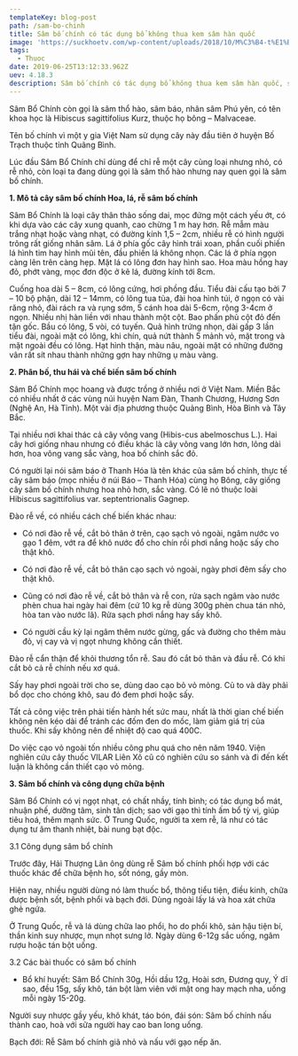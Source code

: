 ```yaml
---
templateKey: blog-post
path: /sam-bo-chinh
title: Sâm bố chính có tác dụng bổ không thua kem sâm hàn quốc
image: 'https://suckhoetv.com/wp-content/uploads/2018/10/M%C3%B4-t%E1%BA%A3.jpg' 
tags:
  - Thuoc
date: 2019-06-25T13:12:33.962Z
uev: 4.18.3
description: Sâm bố chính có tác dụng bổ không thua kem sâm hàn quốc, sâm bổ chính được sử dụng nhiều trong các bài thuốc hay ngâm rượu để sử dụng rất hiệu quả.
---
```


Sâm Bổ Chính còn gọi là sâm thổ hào, sâm báo, nhân sâm Phú yên, có tên khoa học là Hibiscus sagittifolius Kurz, thuộc họ bông – Malvaceae.

Tên bố chính vì một y gia Việt Nam sử dụng cây này đầu tiên ở huyện Bố Trạch thuộc tỉnh Quãng Bình.

Lúc đầu Sâm Bổ Chính chỉ dùng để chỉ rễ một cây cùng loại nhưng nhỏ, có rễ nhỏ, còn loại ta đang dùng gọi là sâm thổ hào nhưng nay quen gọi là sâm bố chính.

**1. Mô tả cây sâm bố chính Hoa, lá, rễ sâm bố chính**

Sâm Bổ Chính là loại cây thân thảo sống dai, mọc đứng một cách yếu ớt, có khi dựa vào các cây xung quanh, cao chừng 1 m hay hơn. Rễ mẫm màu trắng nhạt hoặc vàng nhạt, có đường kính 1,5 – 2cm, nhiều rễ có hình người trông rất giống nhân sâm. Lá ở phía gốc cây hình trái xoan, phần cuối phiến lá hình tim hay hình mũi tên, đầu phiến lá không nhọn. Các lá ở phía ngọn càng lên trên càng hẹp. Mặt lá có lông đơn hay hình sao. Hoa màu hồng hay đỏ, phớt vàng, mọc đơn độc ở kẽ lá, đường kính tới 8cm.

Cuống hoa dài 5 – 8cm, có lông cứng, hơi phồng đầu. Tiểu đài cấu tạo bởi 7 – 10 bộ phận, dài 12 – 14mm, có lông tua tủa, đài hoa hình túi, ở ngọn có vài răng nhỏ, đài rách ra và rụng sớm, 5 cánh hoa dài 5-6cm, rộng 3-4cm ở ngọn. Nhiều nhị hàn liền với nhau thành một cột. Bao phấn phủ cột đỏ đến tận gốc. Bầu có lông, 5 vòi, có tuyến. Quả hình trứng nhọn, dài gấp 3 lần tiểu đài, ngoài mặt có lông, khi chín, quả nứt thành 5 mảnh vỏ, mặt trong và mặt ngoài đều có lông. Hạt hình thận, màu nâu, ngoài mặt có những đường vân rất sít nhau thành những gợn hay những ụ màu vàng.

**2. Phân bố, thu hái và chế biến sâm bố chính**

Sâm Bổ Chính  mọc hoang và được trồng ở nhiều nơi ở Việt Nam. Miền Bắc có nhiều nhất ở các vùng núi huyện Nam Đàn, Thanh Chương, Hương Sơn (Nghệ An, Hà Tỉnh). Một vài địa phương thuộc Quảng Bình, Hòa Bình và Tây Bắc.

Tại nhiều nơi khai thác cả cây vông vang (Hibis-cus abelmoschus L.). Hai cây hơi giống nhau nhưng có điều khác là cây vông vang lớn hơn, lông dài hơn, hoa vông vang sắc vàng, hoa bố chính sắc đỏ.

Có người lại nói sâm báo ở Thanh Hóa là tên khác của sâm bố chính, thực tế cây sâm báo (mọc nhiều ở núi Báo – Thanh Hóa) cùng họ Bông, cây giống cây sâm bố chính nhưng hoa nhỏ hơn, sắc vàng. Có lẽ nó thuộc loài Hibiscus sagittifolius var. septentrionalis Gagnep.

 Đào rễ về, có nhiều cách chế biến khác nhau:

- Có nơi đào rễ về, cắt bỏ thân ở trên, cạo sạch vỏ ngoài, ngâm nước vo gạo 1 đêm, vớt ra để khô nước đổ cho chín rồi phơi nắng hoặc sấy cho thật khô.

- Có nơi đào rễ về, cắt bỏ thân cạo sạch vỏ ngoài, ngày phơi đêm sấy cho thật khô.

- Cũng có nơi đào rễ về, cắt bỏ thân và rễ con, rửa sạch ngâm vào nước phèn chua hai ngày hai đêm (cứ 10 kg rễ dùng 300g phèn chua tán nhỏ, hòa tan vào nước lã). Rửa sạch phơi nắng hay sấy khô.

- Có người cầu kỳ lại ngâm thêm nước gừng, gấc và đường cho thêm màu đỏ, vị cay và vị ngọt nhưng không cần thiết.

Đào rễ cẩn thận để khỏi thương tổn rễ. Sau đó cắt bỏ thân và đầu rễ. Có khi cắt bỏ cả rễ chính nếu xơ quá.

Sấy hay phơi ngoài trời cho se, dùng dao cạo bỏ vỏ mỏng. Củ to và dày phải bổ dọc cho chóng khô, sau đó đem phơi hoặc sấy.

Tất cả công việc trên phải tiến hành hết sức mau, nhất là thời gian chế biến không nên kéo dài để tránh các đốm đen do mốc, làm giảm giá trị của thuốc. Khi sấy không nên để nhiệt độ cao quá 400C.

Do việc cạo vỏ ngoài tốn nhiều công phu quá cho nên năm 1940. Viện nghiên cứu cây thuốc VILAR Liên Xô cũ có nghiên cứu so sánh và đi đến kết luận là không cần thiết cạo vỏ mỏng.

**3. Sâm bố chính và công dụng chữa bệnh**

Sâm Bổ Chính có vị ngọt nhạt, có chất nhầy, tính bình; có tác dụng bổ mát, nhuận phế, dưỡng tâm, sinh tân dịch; sao với gạo thì tính ấm bổ tỳ vị, giúp tiêu hoá, thêm mạnh sức. Ở Trung Quốc, người ta xem rễ, lá như có tác dụng tư âm thanh nhiệt, bài nung bạt độc.

3.1 Công dụng sâm bổ chính

Trước đây, Hải Thượng Lãn ông dùng rễ Sâm bố chính phối hợp với các thuốc khác để chữa bệnh ho, sốt nóng, gầy mòn.

Hiện nay, nhiều người dùng nó làm thuốc bổ, thông tiểu tiện, điều kinh, chữa được bệnh sốt, bệnh phổi và bạch đới. Dùng ngoài lấy lá và hoa xát chữa ghẻ ngứa.

Ở Trung Quốc, rễ và lá dùng chữa lao phổi, ho do phổi khô, sản hậu tiện bí, thần kinh suy nhược, mụn nhọt sưng lở. Ngày dùng 6-12g sắc uống, ngâm rượu hoặc tán bột uống.

3.2 Các bài thuốc có sâm bố chính

- Bổ khí huyết: Sâm Bổ Chính 30g, Hồi dầu 12g, Hoài sơn, Đương quy, Ý dĩ sao, đều 15g, sấy khô, tán bột làm viên với mật ong hay mạch nha, uống mỗi ngày 15-20g.

Người suy nhược gầy yếu, khô khát, táo bón, đái són: Sâm bố chính nấu thành cao, hoà với sữa người hay cao ban long uống.

Bạch đới: Rễ Sâm bố chính giã nhỏ và nấu với gạo nếp ăn.